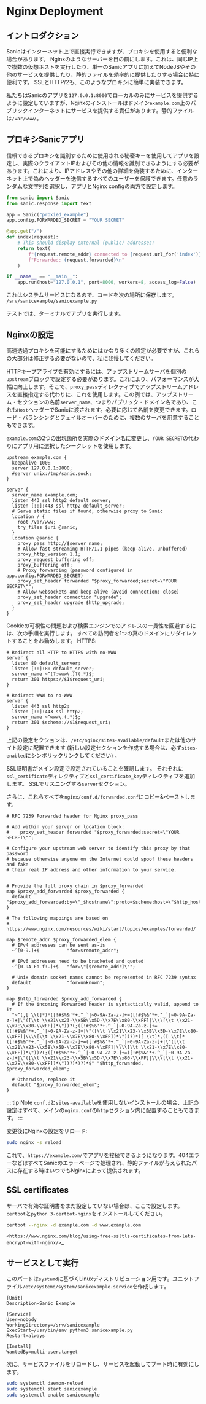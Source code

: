 # Nginx Deployment

## イントロダクション


Sanicはインターネット上で直接実行できますが、プロキシを使用すると便利な場合があります。
Nginxのようなサーバーを目の前にします。これは、同じIP上で複数の仮想ホストを実行したり、単一のSanicアプリに加えてNodeJSやその他のサービスを提供したり、静的ファイルを効率的に提供したりする場合に特に便利です。
SSLとHTTP/2も、このようなプロキシに簡単に実装できます。

私たちはSanicのアプリを`127.0.0.1:8000`でローカルのみにサービスを提供するように設定していますが、Nginxのインストールはドメイン`example.com`上のパブリックインターネットにサービスを提供する責任があります。静的ファイルは`/var/www/`。


## プロキシSanicアプリ

信頼できるプロキシを識別するために使用される秘密キーを使用してアプリを設定し、実際のクライアントIPおよびその他の情報を識別できるようにする必要があります。これにより、IPアドレスやその他の詳細を偽装するために、インターネット上で偽のヘッダーを送信するすべてのユーザーを保護できます。任意のランダムな文字列を選択し、アプリとNginx configの両方で設定します。

```python
from sanic import Sanic
from sanic.response import text

app = Sanic("proxied_example")
app.config.FORWARDED_SECRET = "YOUR SECRET"

@app.get("/")
def index(request):
    # This should display external (public) addresses:
    return text(
        f"{request.remote_addr} connected to {request.url_for('index')}\n"
        f"Forwarded: {request.forwarded}\n"
    )

if __name__ == "__main__":
    app.run(host="127.0.0.1", port=8000, workers=8, access_log=False)
```

これはシステムサービスになるので、コードを次の場所に保存します。
`/srv/sanicexample/sanicexample.py`

テストでは、ターミナルでアプリを実行します。

## Nginxの設定

高速透過プロキシを可能にするためにはかなり多くの設定が必要ですが、これらの大部分は修正する必要がないので、私に我慢してください。

HTTPキープアライブを有効にするには、アップストリームサーバを個別の`upstream`ブロックで設定する必要があります。これにより、パフォーマンスが大幅に向上します。そこで、`proxy_pass`ディレクティブでアップストリームアドレスを直接指定する代わりに、これを使用します。この例では、アップストリーム・セクションの名前`server_name`、つまりパブリック・ドメイン名であり、これも`Host`ヘッダーでSanicに渡されます。必要に応じて名前を変更できます。ロード・バランシングとフェイルオーバーのために、複数のサーバを用意することもできます。

`example.com`の2つの出現箇所を実際のドメイン名に変更し、`YOUR SECRET`の代わりにアプリ用に選択したシークレットを使用します。

```nginx
upstream example.com {
  keepalive 100;
  server 127.0.0.1:8000;
  #server unix:/tmp/sanic.sock;
}

server {
  server_name example.com;
  listen 443 ssl http2 default_server;
  listen [::]:443 ssl http2 default_server;
  # Serve static files if found, otherwise proxy to Sanic
  location / {
    root /var/www;
    try_files $uri @sanic;
  }
  location @sanic {
    proxy_pass http://$server_name;
    # Allow fast streaming HTTP/1.1 pipes (keep-alive, unbuffered)
    proxy_http_version 1.1;
    proxy_request_buffering off;
    proxy_buffering off;
    # Proxy forwarding (password configured in app.config.FORWARDED_SECRET)
    proxy_set_header forwarded "$proxy_forwarded;secret=\"YOUR SECRET\"";
    # Allow websockets and keep-alive (avoid connection: close)
    proxy_set_header connection "upgrade";
    proxy_set_header upgrade $http_upgrade;
  }
}
```

Cookieの可視性の問題および検索エンジンでのアドレスの一貫性を回避するには、次の手順を実行します。
すべての訪問者を1つの真のドメインにリダイレクトすることをお勧めします。
HTTPS:

```nginx
# Redirect all HTTP to HTTPS with no-WWW
server {
  listen 80 default_server;
  listen [::]:80 default_server;
  server_name ~^(?:www\.)?(.*)$;
  return 301 https://$1$request_uri;
}

# Redirect WWW to no-WWW
server {
  listen 443 ssl http2;
  listen [::]:443 ssl http2;
  server_name ~^www\.(.*)$;
  return 301 $scheme://$1$request_uri;
}
```

上記の設定セクションは、`/etc/nginx/sites-available/default`または他のサイト設定に配置できます (新しい設定セクションを作成する場合は、必ず`sites-enabled`にシンボリックリンクしてください) 。

SSL証明書がメイン設定で設定されていることを確認します。
それぞれに`ssl_certificate`ディレクティブと`ssl_certificate_key`ディレクティブを追加します。
SSLでリスニングする`server`セクション。

さらに、これらすべてを`nginx/conf.d/forwarded.conf`にコピー&ペーストします。

```nginx
# RFC 7239 Forwarded header for Nginx proxy_pass

# Add within your server or location block:
#    proxy_set_header forwarded "$proxy_forwarded;secret=\"YOUR SECRET\"";

# Configure your upstream web server to identify this proxy by that password
# because otherwise anyone on the Internet could spoof these headers and fake
# their real IP address and other information to your service.


# Provide the full proxy chain in $proxy_forwarded
map $proxy_add_forwarded $proxy_forwarded {
  default "$proxy_add_forwarded;by=\"_$hostname\";proto=$scheme;host=\"$http_host\";path=\"$request_uri\"";
}

# The following mappings are based on
# https://www.nginx.com/resources/wiki/start/topics/examples/forwarded/

map $remote_addr $proxy_forwarded_elem {
  # IPv4 addresses can be sent as-is
  ~^[0-9.]+$          "for=$remote_addr";

  # IPv6 addresses need to be bracketed and quoted
  ~^[0-9A-Fa-f:.]+$   "for=\"[$remote_addr]\"";

  # Unix domain socket names cannot be represented in RFC 7239 syntax
  default             "for=unknown";
}

map $http_forwarded $proxy_add_forwarded {
  # If the incoming Forwarded header is syntactically valid, append to it
  "~^(,[ \\t]*)*([!#$%&'*+.^_`|~0-9A-Za-z-]+=([!#$%&'*+.^_`|~0-9A-Za-z-]+|\"([\\t \\x21\\x23-\\x5B\\x5D-\\x7E\\x80-\\xFF]|\\\\[\\t \\x21-\\x7E\\x80-\\xFF])*\"))?(;([!#$%&'*+.^_`|~0-9A-Za-z-]+=([!#$%&'*+.^_`|~0-9A-Za-z-]+|\"([\\t \\x21\\x23-\\x5B\\x5D-\\x7E\\x80-\\xFF]|\\\\[\\t \\x21-\\x7E\\x80-\\xFF])*\"))?)*([ \\t]*,([ \\t]*([!#$%&'*+.^_`|~0-9A-Za-z-]+=([!#$%&'*+.^_`|~0-9A-Za-z-]+|\"([\\t \\x21\\x23-\\x5B\\x5D-\\x7E\\x80-\\xFF]|\\\\[\\t \\x21-\\x7E\\x80-\\xFF])*\"))?(;([!#$%&'*+.^_`|~0-9A-Za-z-]+=([!#$%&'*+.^_`|~0-9A-Za-z-]+|\"([\\t \\x21\\x23-\\x5B\\x5D-\\x7E\\x80-\\xFF]|\\\\[\\t \\x21-\\x7E\\x80-\\xFF])*\"))?)*)?)*$" "$http_forwarded, $proxy_forwarded_elem";

  # Otherwise, replace it
  default "$proxy_forwarded_elem";
}
```

::: tip Note
`conf.d`と`sites-available`を使用しないインストールの場合、上記の設定はすべて、メインの`nginx.conf`の`http`セクション内に配置することもできます。
:::

変更後にNginxの設定をリロード:

```bash
sudo nginx -s reload
```

これで、`https://example.com/`でアプリを接続できるようになります。404エラーなどはすべてSanicのエラーページで処理され、静的ファイルが与えられたパスに存在する時はいつでもNginxによって提供されます。

## SSL certificates

サーバで有効な証明書をまだ設定していない場合は、ここで設定します。`certbot`と`python 3-certbot-nginx`をインストールしてください。

```bash
certbot --nginx -d example.com -d www.example.com
```

`<https://www.nginx.com/blog/using-free-ssltls-certificates-from-lets-encrypt-with-nginx/>`_

## サービスとして実行

このパートは`systemd`に基づくLinuxディストリビューション用です。ユニットファイル`/etc/systemd/system/sanicexample.service`を作成します。

```text
[Unit]
Description=Sanic Example

[Service]
User=nobody
WorkingDirectory=/srv/sanicexample
ExecStart=/usr/bin/env python3 sanicexample.py
Restart=always

[Install]
WantedBy=multi-user.target
```

次に、サービスファイルをリロードし、サービスを起動してブート時に有効にします。

```bash
sudo systemctl daemon-reload
sudo systemctl start sanicexample
sudo systemctl enable sanicexample
```
